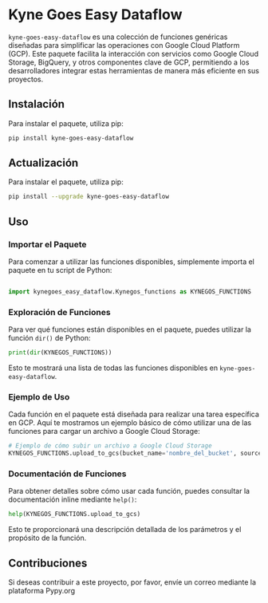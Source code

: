 
# Kyne Goes Easy Dataflow

`kyne-goes-easy-dataflow` es una colección de funciones genéricas diseñadas para simplificar las operaciones con Google Cloud Platform (GCP). Este paquete facilita la interacción con servicios como Google Cloud Storage, BigQuery, y otros componentes clave de GCP, permitiendo a los desarrolladores integrar estas herramientas de manera más eficiente en sus proyectos.

## Instalación

Para instalar el paquete, utiliza pip:

```bash
pip install kyne-goes-easy-dataflow
```

## Actualización

Para instalar el paquete, utiliza pip:

```bash
pip install --upgrade kyne-goes-easy-dataflow
```

## Uso

### Importar el Paquete

Para comenzar a utilizar las funciones disponibles, simplemente importa el paquete en tu script de Python:

```python

import kynegoes_easy_dataflow.Kynegos_functions as KYNEGOS_FUNCTIONS

```

### Exploración de Funciones

Para ver qué funciones están disponibles en el paquete, puedes utilizar la función `dir()` de Python:

```python
print(dir(KYNEGOS_FUNCTIONS))
```

Esto te mostrará una lista de todas las funciones disponibles en `kyne-goes-easy-dataflow`.

### Ejemplo de Uso

Cada función en el paquete está diseñada para realizar una tarea específica en GCP. Aquí te mostramos un ejemplo básico de cómo utilizar una de las funciones para cargar un archivo a Google Cloud Storage:

```python
# Ejemplo de cómo subir un archivo a Google Cloud Storage
KYNEGOS_FUNCTIONS.upload_to_gcs(bucket_name='nombre_del_bucket', source_file='ruta/del/archivo.txt', destination_blob='carpeta/archivo.txt')
```

### Documentación de Funciones

Para obtener detalles sobre cómo usar cada función, puedes consultar la documentación inline mediante `help()`:

```python
help(KYNEGOS_FUNCTIONS.upload_to_gcs)
```

Esto te proporcionará una descripción detallada de los parámetros y el propósito de la función.

## Contribuciones

Si deseas contribuir a este proyecto, por favor, envíe un correo mediante la plataforma Pypy.org